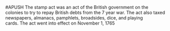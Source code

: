#APUSH
The stamp act was an act of the British government on the colonies to try to repay British debts from the 7 year war. The act also taxed newspapers, almanacs, pamphlets, broadsides, dice, and playing cards. The act went into effect on November 1, 1765
